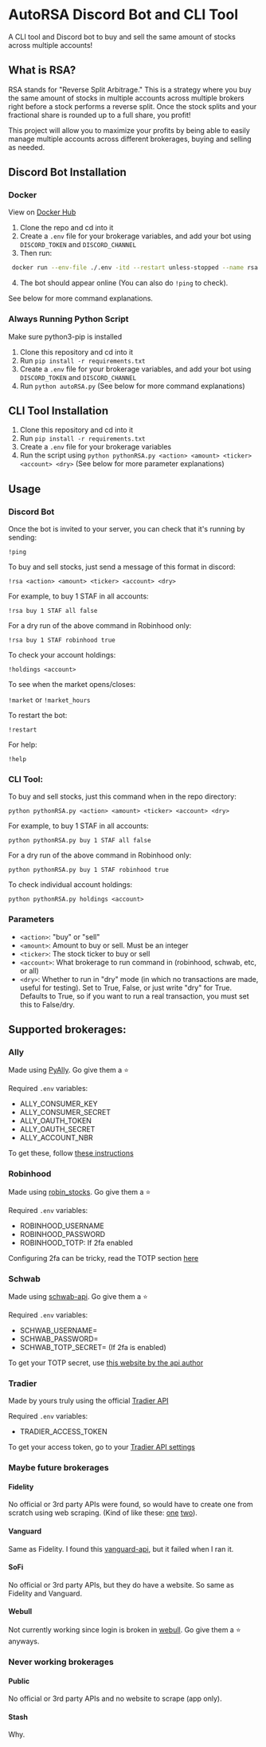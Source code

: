 # AutoRSA Discord Bot and CLI Tool
A CLI tool and Discord bot to buy and sell the same amount of stocks across multiple accounts!

## What is RSA?
RSA stands for "Reverse Split Arbitrage." This is a strategy where you buy the same amount of stocks in multiple accounts across multiple brokers right before a stock performs a reverse split. Once the stock splits and your fractional share is rounded up to a full share, you profit!

This project will allow you to maximize your profits by being able to easily manage multiple accounts across different brokerages, buying and selling as needed.

## Discord Bot Installation
### Docker
View on [Docker Hub](https://hub.docker.com/repository/docker/nelsondane/auto-rsa)
1. Clone the repo and cd into it
2. Create a `.env` file for your brokerage variables, and add your bot using `DISCORD_TOKEN` and `DISCORD_CHANNEL`
3. Then run:
```bash
 docker run --env-file ./.env -itd --restart unless-stopped --name rsa nelsondane/auto-rsa:latest
```
4. The bot should appear online (You can also do `!ping` to check). 

See below for more command explanations.

### Always Running Python Script
Make sure python3-pip is installed
1. Clone this repository and cd into it
2. Run `pip install -r requirements.txt`
3. Create a `.env` file for your brokerage variables, and add your bot using `DISCORD_TOKEN` and `DISCORD_CHANNEL`
4. Run `python autoRSA.py` (See below for more command explanations)

## CLI Tool Installation
1. Clone this repository and cd into it
2. Run `pip install -r requirements.txt`
3. Create a `.env` file for your brokerage variables
2. Run the script using `python pythonRSA.py <action> <amount> <ticker> <account> <dry>` (See below for more parameter explanations)

## Usage
### Discord Bot
Once the bot is invited to your server, you can check that it's running by sending:

`!ping`

To buy and sell stocks, just send a message of this format in discord:

`!rsa <action> <amount> <ticker> <account> <dry>`

For example, to buy 1 STAF in all accounts:

`!rsa buy 1 STAF all false`

For a dry run of the above command in Robinhood only:

`!rsa buy 1 STAF robinhood true`

To check your account holdings:

`!holdings <account>`

To see when the market opens/closes:

`!market` or `!market_hours`

To restart the bot:

`!restart`

For help:

`!help`

### CLI Tool:
To buy and sell stocks, just this command when in the repo directory:

`python pythonRSA.py <action> <amount> <ticker> <account> <dry>`

For example, to buy 1 STAF in all accounts:

`python pythonRSA.py buy 1 STAF all false`

For a dry run of the above command in Robinhood only:

`python pythonRSA.py buy 1 STAF robinhood true`

To check individual account holdings:

`python pythonRSA.py holdings <account>`

### Parameters
- `<action>`: "buy" or "sell"
- `<amount>`: Amount to buy or sell. Must be an integer
- `<ticker>`: The stock ticker to buy or sell
- `<account>`: What brokerage to run command in (robinhood, schwab, etc, or all)
- `<dry>`: Whether to run in "dry" mode (in which no transactions are made, useful for testing). Set to True, False, or just write "dry" for True. Defaults to True, so if you want to run a real transaction, you must set this to False/dry.

## Supported brokerages:
### Ally
Made using [PyAlly](https://github.com/alienbrett/PyAlly). Go give them a ⭐

Required `.env` variables:
- ALLY_CONSUMER_KEY
- ALLY_CONSUMER_SECRET
- ALLY_OAUTH_TOKEN
- ALLY_OAUTH_SECRET
- ALLY_ACCOUNT_NBR

To get these, follow [these instructions](https://alienbrett.github.io/PyAlly/installing.html#get-the-library)

### Robinhood
Made using [robin_stocks](https://github.com/jmfernandes/robin_stocks). Go give them a ⭐

Required `.env` variables:
- ROBINHOOD_USERNAME
- ROBINHOOD_PASSWORD
- ROBINHOOD_TOTP: If 2fa enabled

Configuring 2fa can be tricky, read the TOTP section [here](https://github.com/jmfernandes/robin_stocks/blob/master/Robinhood.rst)

### Schwab
Made using [schwab-api](https://github.com/itsjafer/schwab-api). Go give them a ⭐

Required `.env` variables:
- SCHWAB_USERNAME=
- SCHWAB_PASSWORD=
- SCHWAB_TOTP_SECRET= (If 2fa is enabled)

To get your TOTP secret, use [this website by the api author](https://itsjafer.com/#/schwab)

### Tradier
Made by yours truly using the official [Tradier API](https://documentation.tradier.com/brokerage-api/trading/getting-started)

Required `.env` variables:
- TRADIER_ACCESS_TOKEN

To get your access token, go to your [Tradier API settings](https://dash.tradier.com/settings/api)

### Maybe future brokerages
#### Fidelity
No official or 3rd party APIs were found, so would have to create one from scratch using web scraping. (Kind of like these: [one](https://www.youtube.com/watch?v=PrSgKllqquA) [two](https://www.youtube.com/watch?v=CF5ItVde4lc&t=315s)).
#### Vanguard
Same as Fidelity. I found this [vanguard-api](https://github.com/rikonor/vanguard-api), but it failed when I ran it.
#### SoFi
No official or 3rd party APIs, but they do have a website. So same as Fidelity and Vanguard.
#### Webull
Not currently working since login is broken in [webull](https://github.com/tedchou12/webull). Go give them a ⭐ anyways.
### Never working brokerages
#### Public
No official or 3rd party APIs and no website to scrape (app only).
#### Stash
Why.
